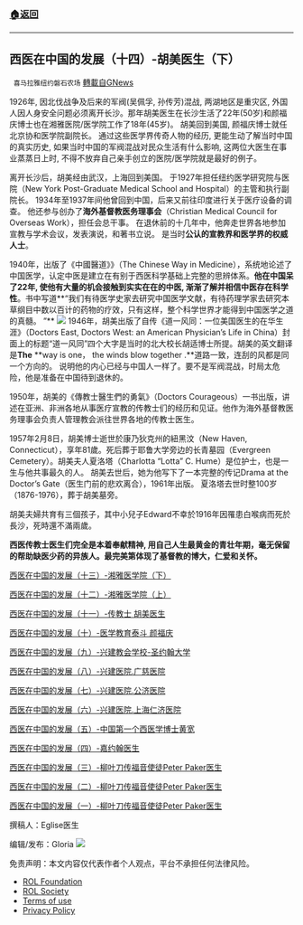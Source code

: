 ###  [:house:返回](README.md)
---


## 西医在中国的发展（十四）-胡美医生（下）
` 喜马拉雅纽约磐石农场` [轉載自GNews](https://gnews.org/zh-hans/2541526/)

1926年, 因北伐战争及后来的军阀(吴佩孚, 孙传芳)混战, 两湖地区是重灾区, 外国人因人身安全问题必须离开长沙。那年胡美医生在长沙生活了22年(50岁)和颜福庆博士也在湘雅医院/医学院工作了18年(45岁)。 胡美回到美国, 颜福庆博士就任北京协和医学院副院长。 通过这些医学界传奇人物的经历, 更能生动了解当时中国的真实历史, 如果当时中国的军阀混战对民众生活有什么影响, 这两位大医生在事业蒸蒸日上时, 不得不放弃自己亲手创立的医院/医学院就是最好的例子。
 
离开长沙后，胡美经由武汉，上海回到美国。 于1927年担任纽约医学研究院与医院（New York Post-Graduate Medical School and Hospital）的主管和执行副院长。 1934年至1937年间他曾回到中国，后来又前往印度进行关于医疗设备的调查。 他还参与创办了**海外基督教医务理事会**（Christian Medical Council for Overseas Work），担任会总干事。 在退休前的十几年中，他奔走世界各地参加宣教与学术会议，发表演说，和著书立说。 是当时**公认的宣教界和医学界的权威人士**。
 
1940年，出版了《中國醫道》》（The Chinese Way in Medicine），系统地论述了中国医学，认定中医是建立在有别于西医科学基础上完整的思辨体系。**他在中国呆了22年, 使他有大量的机会接触到实实在在的中医, 渐渐了解并相信中医存在科学性**。书中写道**“我们有待医学史家去研究中国医学文献，有待药理学家去研究本草纲目中数以百计的药物的疗效，只有这样，整个科学世界才能得到中国医学之道的真髓。 ”**
 ![](https://assets.gnews.org/wp-content/uploads/2022/05/IMG_35468C68ABD0-1.jpeg) 
1946年，胡美出版了自传《道一风同：一位美国医生的在华生涯》（Doctors East, Doctors West: an American Physician’s Life in China）封面上的标题“道一风同”四个大字是当时的北大校长胡适博士所提。胡美的英文翻译是**The** **way is one， the winds blow together .**道路一致，连刮的风都是同一个方向的。 说明他的内心已经与中国人一样了。要不是军阀混战，时局太危险，他是准备在中国待到退休的。
 
1950年，胡美的《傳教士醫生們的勇氣》（Doctors Courageous）一书出版，讲述在亚洲、非洲各地从事医疗宣教的传教士们的经历和见证。他作为海外基督教医务理事会负责人管理教会派往世界各地的传教士医生。
 
1957年2月8日，胡美博士逝世於康乃狄克州的紐黑汶（New Haven, Connecticut），享年81歲。死后葬于耶鲁大学旁边的长青墓园（Evergreen Cemetery）。胡美夫人夏洛塔（Charlotta “Lotta” C. Hume）是位护士，也是一生与他共事最久的人。 胡美去世后，她为他写下了一本完整的传记Drama at the Doctor’s Gate（医生门前的悲欢离合），1961年出版。 夏洛塔去世时整100岁（1876-1976），葬于胡美墓旁。
 
胡美夫婦共育有三個孩子，其中小兒子Edward不幸於1916年因罹患白喉病而死於長沙，死時還不滿兩歲。
 
**西医传教士医生们完全是本着奉献精神, 用自己人生最黄金的青壮年期，毫无保留的帮助缺医少药的异族人。最完美第体现了基督教的博大，仁爱和关怀。**
 
[西医在中国的发展（十三）-湘雅医学院（下）](https://gnews.org/zh-hans/2463501/)
 
[西医在中国的发展（十二）-湘雅医学院（上）](https://gnews.org/zh-hans/2462513/)
 
[西医在中国的发展（十一）-传教士 胡美医生](https://gnews.org/zh-hans/2412792/)
 
[西医在中国的发展（十）-医学教育泰斗 颜福庆](https://gnews.org/zh-hans/2375557/)
 
[西医在中国的发展（九）-兴建教会学校-圣约翰大学](https://gnews.org/zh-hans/2364926/)
 
[西医在中国的发展（八）-兴建医院.广慈医院](https://gnews.org/2364092/)
 
[西医在中国的发展（七）-兴建医院.公济医院](https://gnews.org/zh-hans/2330669/)
 
[西医在中国的发展（六）-兴建医院.上海仁济医院](https://gnews.org/zh-hans/2329876/)
 
[西医在中国的发展（五）-中国第一个西医学博士黄宽](https://gnews.org/zh-hans/2329273/)
 
[西医在中国的发展（四）-嘉约翰医生](https://gnews.org/zh-hans/2300811/)
 
[西医在中国的发展（三）-柳叶刀传福音使徒Peter Paker医生](https://gnews.org/zh-hans/2266864/)
 
[西医在中国的发展（二）-柳叶刀传福音使徒Peter Paker医生](https://gnews.org/zh-hans/2247529/)
 
[西医在中国的发展（一）-柳叶刀传福音使徒Peter Paker医生](https://gnews.org/zh-hans/2230569/)

撰稿人：Eglise医生
 
编辑/发布：Gloria
 ![](https://assets.gnews.org/wp-content/uploads/2022/03/IMG_3856.jpg) 

免责声明：本文内容仅代表作者个人观点，平台不承担任何法律风险。
  
- [ROL Foundation](https://rolfoundation.org/)
- [ROL Society](https://rolsociety.org/)
- [Terms of use](https://gnews.org/terms-of-use-3/)
- [Privacy Policy](https://gnews.org/privacy-policy/)
